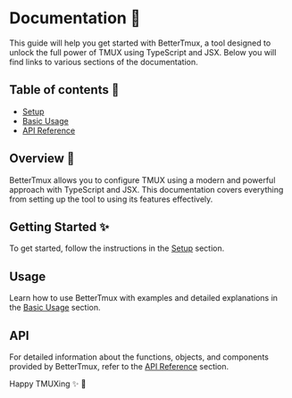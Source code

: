 # Documentation 📕
This guide will help you get started with BetterTmux, a tool designed to unlock the full power of TMUX using TypeScript and JSX.
Below you will find links to various sections of the documentation.

## Table of contents 🔗

- [Setup](setup.md)
- [Basic Usage](basic-usage.md)
- [API Reference](api-reference.md)

## Overview 🔎

BetterTmux allows you to configure TMUX using a modern and powerful approach with TypeScript and JSX. 
This documentation covers everything from setting up the tool to using its features effectively.

## Getting Started ✨

To get started, follow the instructions in the [Setup](setup.md) section.

## Usage

Learn how to use BetterTmux with examples and detailed explanations in the [Basic Usage](basic-usage.md) section.

## API

For detailed information about the functions, objects, and components provided by BetterTmux, refer to the [API Reference](api-reference.md) section.

Happy TMUXing ✨ 🚀
